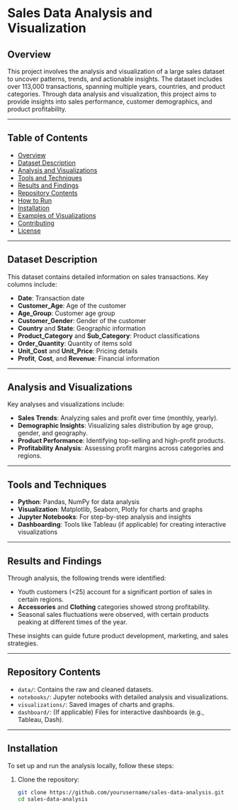 # Sales Data Analysis and Visualization  

## **Overview**  
This project involves the analysis and visualization of a large sales dataset to uncover patterns, trends, and actionable insights. The dataset includes over 113,000 transactions, spanning multiple years, countries, and product categories. Through data analysis and visualization, this project aims to provide insights into sales performance, customer demographics, and product profitability.

---

## **Table of Contents**  
- [Overview](#overview)  
- [Dataset Description](#dataset-description)  
- [Analysis and Visualizations](#analysis-and-visualizations)  
- [Tools and Techniques](#tools-and-techniques)  
- [Results and Findings](#results-and-findings)  
- [Repository Contents](#repository-contents)  
- [How to Run](#how-to-run)  
- [Installation](#installation)  
- [Examples of Visualizations](#examples-of-visualizations)  
- [Contributing](#contributing)  
- [License](#license)  

---

## **Dataset Description**  
This dataset contains detailed information on sales transactions. Key columns include:  
- **Date**: Transaction date  
- **Customer_Age**: Age of the customer  
- **Age_Group**: Customer age group  
- **Customer_Gender**: Gender of the customer  
- **Country** and **State**: Geographic information  
- **Product_Category** and **Sub_Category**: Product classifications  
- **Order_Quantity**: Quantity of items sold  
- **Unit_Cost** and **Unit_Price**: Pricing details  
- **Profit**, **Cost**, and **Revenue**: Financial information  

---

## **Analysis and Visualizations**  
Key analyses and visualizations include:  
- **Sales Trends**: Analyzing sales and profit over time (monthly, yearly).
- **Demographic Insights**: Visualizing sales distribution by age group, gender, and geography.  
- **Product Performance**: Identifying top-selling and high-profit products.  
- **Profitability Analysis**: Assessing profit margins across categories and regions.  

---

## **Tools and Techniques**  
- **Python**: Pandas, NumPy for data analysis  
- **Visualization**: Matplotlib, Seaborn, Plotly for charts and graphs  
- **Jupyter Notebooks**: For step-by-step analysis and insights  
- **Dashboarding**: Tools like Tableau (if applicable) for creating interactive visualizations  

---

## **Results and Findings**  
Through analysis, the following trends were identified:  
- Youth customers (<25) account for a significant portion of sales in certain regions.  
- **Accessories** and **Clothing** categories showed strong profitability.  
- Seasonal sales fluctuations were observed, with certain products peaking at different times of the year.  

These insights can guide future product development, marketing, and sales strategies.  

---

## **Repository Contents**  
- `data/`: Contains the raw and cleaned datasets.  
- `notebooks/`: Jupyter notebooks with detailed analysis and visualizations.  
- `visualizations/`: Saved images of charts and graphs.  
- `dashboard/`: (If applicable) Files for interactive dashboards (e.g., Tableau, Dash).  

---

## **Installation**  
To set up and run the analysis locally, follow these steps:  
1. Clone the repository:  
   ```bash  
   git clone https://github.com/yourusername/sales-data-analysis.git  
   cd sales-data-analysis  
